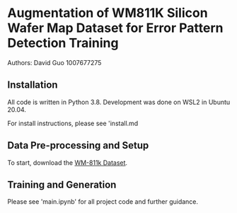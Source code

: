 # Augmentation of WM811K Silicon Wafer Map Dataset for Error Pattern Detection Training


Authors: David Guo 1007677275

## Installation
All code is written in Python 3.8. Development was done on WSL2 in Ubuntu 20.04.

For install instructions, please see 'install.md

## Data Pre-processing and Setup
To start, download the [WM-811k Dataset](https://www.kaggle.com/datasets/qingyi/wm811k-wafer-map). 

## Training and Generation
Please see 'main.ipynb' for all project code and further guidance.



